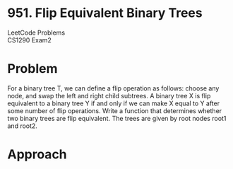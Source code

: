 # 951. Flip Equivalent Binary Trees
LeetCode Problems\
CS1290 Exam2

# Problem 
For a binary tree T, we can define a flip operation as follows: choose any node, and swap the left and right child subtrees.
A binary tree X is flip equivalent to a binary tree Y if and only if we can make X equal to Y after some number of flip operations.
Write a function that determines whether two binary trees are flip equivalent.  The trees are given by root nodes root1 and root2.

# Approach
